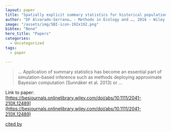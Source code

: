 ```yaml
---
layout: paper
title: "Spatially explicit summary statistics for historical population genetic inference"
author: "DF Alvarado‐Serrano… - Methods in Ecology and …, 2016 - Wiley Online Library"
image: "/assets/img/SBI-icon-192x192.png"
bibtex: "None"
hero_title: "Papers"
categories:
  - Uncategorized
tags:
  - paper

---
```

>… Application of summary statistics has become an essential part of simulation-based inference such as methods deploying approximate Bayesian computation (Sunnäker et al. 2013) or …

Link to paper: [https://besjournals.onlinelibrary.wiley.com/doi/abs/10.1111/2041-210X.12489](https://besjournals.onlinelibrary.wiley.com/doi/abs/10.1111/2041-210X.12489)

[cited by](https://scholar.google.com/scholar?cites=17450910467028349466&as_sdt=2005&sciodt=0,5&hl=en&num=20)
